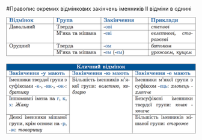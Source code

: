 #Правопис окремих вiдмiнкових закiнчень iменникiв II вiдмiни в однинi

<div class="center">
<img src="../pics/5/15.png" width="700px" class="center"/>
</div>
<br>

<div class="center">
<img src="../pics/5/16.png" width="700px" class="center"/>
</div>
<br>